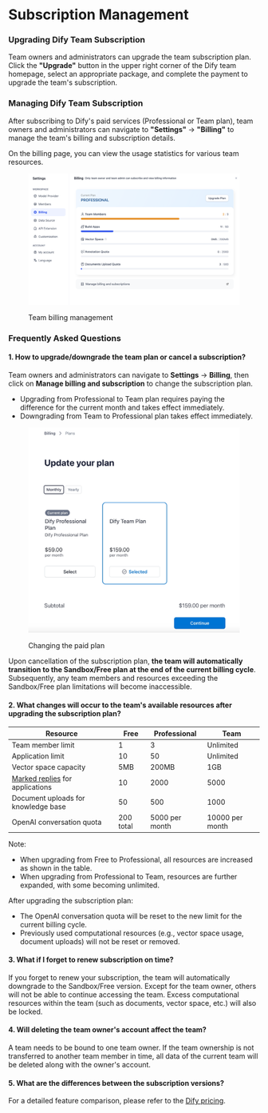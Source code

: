 # Subscription Management

### Upgrading Dify Team Subscription

Team owners and administrators can upgrade the team subscription plan. Click the **"Upgrade"** button in the upper right corner of the Dify team homepage, select an appropriate package, and complete the payment to upgrade the team's subscription.

### Managing Dify Team Subscription

After subscribing to Dify's paid services (Professional or Team plan), team owners and administrators can navigate to **"Settings"** → **"Billing"** to manage the team's billing and subscription details.

On the billing page, you can view the usage statistics for various team resources.

<figure><img src="../../../img/subscription-management-01.png" alt=""><figcaption><p>Team billing management</p></figcaption></figure>

### Frequently Asked Questions

#### 1. How to upgrade/downgrade the team plan or cancel a subscription?

Team owners and administrators can navigate to **Settings** → **Billing**, then click on **Manage billing and subscription** to change the subscription plan.

* Upgrading from Professional to Team plan requires paying the difference for the current month and takes effect immediately.
* Downgrading from Team to Professional plan takes effect immediately.

<figure><img src="../../../img/subscription-management-02.jpeg" alt=""><figcaption><p>Changing the paid plan</p></figcaption></figure>

Upon cancellation of the subscription plan, **the team will automatically transition to the Sandbox/Free plan at the end of the current billing cycle**. Subsequently, any team members and resources exceeding the Sandbox/Free plan limitations will become inaccessible.

#### 2. What changes will occur to the team's available resources after upgrading the subscription plan?

| Resource | Free | Professional | Team |
|----------|------|--------------|------|
| Team member limit | 1 | 3 | Unlimited |
| Application limit | 10 | 50 | Unlimited |
| Vector space capacity | 5MB | 200MB | 1GB |
| [Marked replies](https://docs.dify.ai/guides/biao-zhu/logs) for applications | 10 | 2000 | 5000 |
| Document uploads for knowledge base | 50 | 500 | 1000 |
| OpenAI conversation quota | 200 total | 5000 per month | 10000 per month |

Note: 
- When upgrading from Free to Professional, all resources are increased as shown in the table.
- When upgrading from Professional to Team, resources are further expanded, with some becoming unlimited.

After upgrading the subscription plan:
- The OpenAI conversation quota will be reset to the new limit for the current billing cycle.
- Previously used computational resources (e.g., vector space usage, document uploads) will not be reset or removed.

#### 3. What if I forget to renew subscription on time?

If you forget to renew your subscription, the team will automatically downgrade to the Sandbox/Free version. Except for the team owner, others will not be able to continue accessing the team. Excess computational resources within the team (such as documents, vector space, etc.) will also be locked.

#### 4. Will deleting the team owner's account affect the team?

A team needs to be bound to one team owner. If the team ownership is not transferred to another team member in time, all data of the current team will be deleted along with the owner's account.

#### 5. What are the differences between the subscription versions?

For a detailed feature comparison, please refer to the [Dify pricing](https://dify.ai/pricing).
